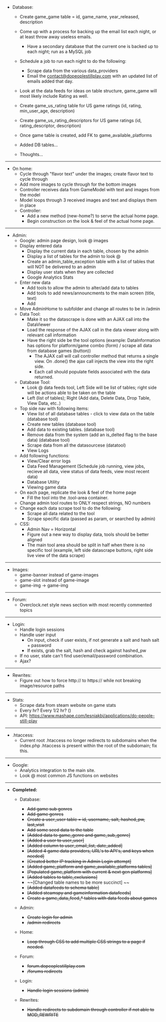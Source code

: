 
- Database:
  - Create game_game table = id, game_name, year_released, description
  - Come up with a process for backing up the email list each night, or at least throw away useless emails.
	- Have a secondary database that the current one is backed up to each night; run as a MySQL job
  - Schedule a job to run each night to do the following:
    - Scrape data from the various data_providers
    - Email the contact@dopeoplestillplay.com with an updated list of emails added that day.
  - Look at the data feeds for ideas on table structure, game_game will most likely include Rating as well.
  - Create game_us_rating table for US game ratings (id, rating, min_user_age, description) 
  - Create game_us_rating_descriptors for US game ratings (id, rating_descriptor, description)
  
  - Once game table is created, add FK to game_available_platforms
  - Added DB tables...
  - Thoughts...
  
****

- On home:
  - Cycle through "flavor text" under the images; create flavor text to cycle through
  - Add more images to cycle through for the bottom images
  - Controller receives data from GameModel with text and images from the model
  - Model loops through 3 received images and text and displays them in place
  - Controller:
    - Add a new method (new-home?) to serve the actual home page.
    - Begin construction on the look & feel of the actual home page.

****

- Admin:
  - Google: admin page design, look @ images
  - Display entered data
	- Display the current data in each table, chosen by the admin
	- Display a list of tables for the admin to look @
	- Create an admin_table_exception table with a list of tables that will NOT be delivered to an admin
	- Display user stats when they are collected
	- Google Analytics Stats
  - Enter new data
	- Add tools to allow the admin to alter/add data to tables
	- Add tools to add news/announcments to the main screen (title, text)
	- Add 
  - Move AdminHome to subfolder and change all routes to be in /admin
  - Data Tool:
    - Make it so the datascrape is done with an AJAX call into the DataViewer
	- Load the response of the AJAX call in the data viewer along with relevant call information
	- Have the right side be the tool options (example: DataInformation has options for platform/game combo (form) / scrape all data from database games (button))
	  - The AJAX call will call controller method that returns a single view. On .done() the ajax call injects the view into the right side. 
	  - Each call should populate fields associated with the data returned.
  - Database Tool:
    - Look @ data feeds tool, Left Side will be list of tables; right side will be actions able to be taken on the table
	- Left (list of tables); Right (Add data, Delete Data, Drop Table, View Data, etc..)
  - Top side nav with following items:
    - View list of all database tables - click to view data on the table (database tool)
    - Create new tables (database tool)
    - Add data to existing tables. (database tool)
    - Remove data from the system (add an is_delted flag to the base data) (database tool)
	- Scrape data from all the datasourcese (datatool)
	- View Logs
  - Add following functions:
    - View/Clear error logs
    - Data Feed Management (Schedule job running, view jobs, recieve all data, view status of data feeds, view most recent data)
    - Database Utility
    - Viewing game data
  - On each page, replicate the look & feel of the home page
    - Fill the tool into the .tool-area container.
  - Change admin tool routes to ONLY respect strings, NO numbers
  - Change each data scrape tool to do the following:
	- Scrape all data related to the tool
	- Scrape specific data (passed as param, or searched by admin)
  - CSS:
	- Admin Nav = Horizontal
	- Figure out a new way to display data, tools should be better aligned
	- The main tool area should be split in half when there is no specific tool (example, left side datascrape buttons, right side live view of the data scrape)

****

- Images:
  - game-banner instead of game-images
  - game-slot instead of game-image
  - game-img -> game-img

****

- Forum:
  - Overclock.net style news section with most recently commented topics

****

- Login:
  - Handle login sessions
  - Handle user input
    - On input, check if user exists, if not generate a salt and hash salt + password
    - If exists, grab the salt, hash and check against hashed_pw
  - If no user, state can't find user/email/password combination.
  - Ajax?

****

- Rewrites:
  - Figure out how to force http:// to https:// while not breaking image/resource paths

****

- Stats:
  - Scrape data from steam website on game stats
  - Every hr? Every 1/2 hr? ()
  - API: https://www.mashape.com/lesniakbj/applications/do-people-still-play

****

- .htaccess:
  - Current root .htaccess no longer redirects to subdomains when the index.php .htaccess is present within the root of the subdomain; fix this.
  
****

- Google:
  - Analytics integration to the main site.
  - Look @ most common JS functions on websites

****

- **Completed:**
  - Database:
    - ~~Add game sub genres~~
    - ~~Add game genres~~
    - ~~Create a user_user table = id, username, salt, hashed_pw, last_visit~~
    - ~~Add some seed data to the table~~
    - ~~[Added data to game_genre and game_sub_genre]~~
    - ~~[Added a user to user_user]~~
    - ~~[Added column to user_email_list, date_added]~~
    - ~~[Added 4 game data providers, URL's to API's, and keys when needed]~~
    - ~~[Created better IP tracking in Admin Login attempt]~~
	- ~~[Added game_platform and game_available_platforms tables]~~
    - ~~[Populated game_platform with current & next gen platforms]~~
    - ~~[Added tables to table_exclusions]~~
    - ~~[Changed table names to be more succinct] ~~
    - ~~[Added datafeeds to schema table]~~
    - ~~[Added steamspy and gameinformation datafeeds]~~
	- ~~Create a game_data_feed_* tables with data feeds about games~~
  
  - Admin: 
    - ~~Create login for admin~~
    - ~~/admin redirects~~
	
  - Home:
    - ~~Loop through CSS to add multiple CSS strings to a page if needed.~~
   
  - Forum:
    - ~~forum.dopeoplestillplay.com~~
    - ~~/forums redirects~~
   
  - Login:
    - ~~Handle login sessions (admin)~~
   
  - Rewrites:
    - ~~Handle redirects to subdomain through controller if not able to MOD_REWRITE~~
  
